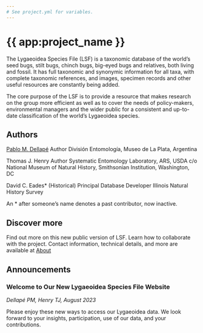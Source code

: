 ```yaml
---
# See project.yml for variables.
---
```


# {{ app:project_name }}
The Lygaeoidea Species File (LSF) is a taxonomic database of the world’s seed bugs, stilt bugs, chinch bugs, big-eyed bugs and relatives, both living and fossil. It has full taxonomic and synonymic information for all taxa, with complete taxonomic references, and images, specimen records and other useful resources are constantly being added.

The core purpose of the LSF is to provide a resource that makes research on the group more efficient as well as to cover the needs of policy-makers, environmental managers and the wider public for a consistent and up-to-date classification of the world’s Lygaeoidea species.

<autocomplete-otu class="w-80 place-content-center" placeholder="Search by taxon name"/>

## Authors
[Pablo M. Dellapé](https://orcid.org/0000-0002-6914-1026)	Author	División Entomología, Museo de La Plata, Argentina	

Thomas J. Henry	Author	Systematic Entomology Laboratory, ARS, USDA c/o National Museum of Natural History, Smithsonian Institution, Washington, DC	

David C. Eades*	(Historical) Principal Database Developer	Illinois Natural History Survey	

An * after someone’s name denotes a past contributor, now inactive.

## Discover more
Find out more on this new public version of LSF. Learn how to collaborate with the project. Contact information, technical details, and more are available at  [About](about) 


## Announcements
### Welcome to Our New Lygaeoidea Species File Website
<!--- add inline --->
_Dellapé PM, Henry TJ, August 2023_

Please enjoy these new ways to access our Lygaeoidea data. We look forward to your insights, participation, use of our data, and your contributions.
